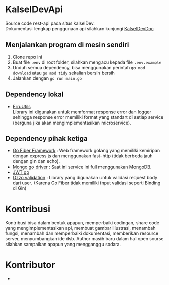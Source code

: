 # KalselDevApi

Source code rest-api pada situs kalselDev.  
Dokumentasi lengkap penggunaan api silahkan kunjungi [KalselDevDoc](https://kalsel.dev)


## Menjalankan program di mesin sendiri

1. Clone repo ini
2. Buat file `.env` di root folder, silahkan mengacu kepada file `.env.example`
3. Unduh semua dependency, bisa menggunakan perintah `go mod download` atau `go mod tidy` sekalian bersih bersih
4. Jalankan dengan `go run main.go`

## Dependency lokal

- [ErruUtils](https://github.com/muchlist/erru_utils_go)  
Library ini digunakan untuk memformat response error dan logger sehingga response error memiliki format yang standart di setiap service (berguna jika akan mengimplementasikan microservice).

## Dependency pihak ketiga

- [Go Fiber Framework](https://github.com/gofiber/fiber/v2) : Web framework golang yang memiliki kemiripan dengan express js dan menggunakan fast-http (tidak berbeda jauh dengan gin dan echo).
- [Mongo go driver](https://go.mongodb.org/mongo-driver) : Saat ini service ini full menggunakan MongoDB. 
- [JWT go](https://github.com/dgrijalva/jwt-go)
- [Ozzo validation](github.com/go-ozzo/ozzo-validation/v4) : Library yang digunakan untuk validasi request body dari user. (Karena Go Fiber tidak memiliki input validasi seperti Binding di Gin)

# Kontribusi

Kontribusi bisa dalam bentuk apapun, memperbaiki codingan, share code yang mengimplementasikan api, membuat gambar illustrasi, menambah fungsi, menambah dan memperbaiki dokumentasi, memberikan resource server, menyumbangkan ide dsb.
Author masih baru dalam hal open sourse silahkan sampaikan apapun yang mengganggu sodara.

# Kontributor
-
